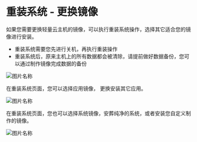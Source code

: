 # 重装系统 - 更换镜像

如果您需要更换轻量云主机的镜像，可以执行重装系统操作，选择其它适合您的镜像进行安装。


- 重装系统需要您先进行关机，再执行重装操作
- 重装系统后，原来主机上的所有数据都会被清除，请提前做好数据备份，您可以通过制作镜像完成数据的备份


![图片名称](https://img1.jcloudcs.com/image/step0906/9.png)


在重装系统页面，您可以选择应用镜像， 更换安装其它应用。

![图片名称](https://img1.jcloudcs.com/image/step0906/9.png)

在重装系统页面，您也可以选择系统镜像，安葬纯净的系统，或者安装您自定义制作的镜像。

![图片名称](https://img1.jcloudcs.com/image/step0906/9.png)
